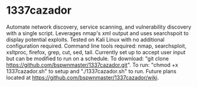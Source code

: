 # 1337cazador
Automate network discovery, service scanning, and vulnerability discovery with a single script. Leverages nmap's xml output and uses searchspoit to display potential exploits.
Tested on Kali Linux with no additional configuration required.
Command line tools required:
nmap, searchsploit, xsltproc, firefox, grep, cut, sed, tail. Currently set up to accept user input but can be modified to run on a schedule.
To download:
"git clone https://github.com/bspwnmaster/1337cazador.git".
To run:
"chmod +x 1337cazador.sh" to setup and "./1337cazador.sh" to run.
Future plans located at https://github.com/bspwnmaster/1337cazador/wiki.
